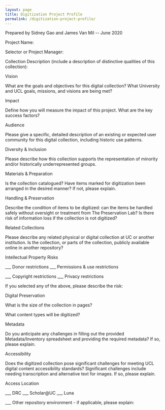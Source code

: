 ```yaml
---
layout: page
title: Digitization Project Profile
permalink: /digitization-project-profile/
---
```


Prepared by Sidney Gao and James Van Mil -- June 2020

Project Name:

Selector or Project Manager:

Collection Description (include a description of distinctive qualities
of this collection):

Vision

What are the goals and objectives for this digital collection? What
University and UCL goals, missions, and visions are being met?

Impact

Define how you will measure the impact of this project. What are the key
success factors?

Audience

Please give a specific, detailed description of an existing or expected
user community for this digital collection, including historic use
patterns.

Diversity & Inclusion

Please describe how this collection supports the representation of
minority and/or historically underrepresented groups.

Materials & Preparation

Is the collection catalogued? Have items marked for digitization been
arranged in the desired manner? If not, please explain.

Handling & Preservation

Describe the condition of items to be digitized: can the items be
handled safely without oversight or treatment from The Preservation Lab?
Is there risk of information loss if the collection is not digitized?

Related Collections

Please describe any related physical or digital collection at UC or
another institution. Is the collection, or parts of the collection,
publicly available online in another repository?

Intellectual Property Risks

\_\_\_ Donor restrictions \_\_\_ Permissions & use restrictions

\_\_\_ Copyright restrictions \_\_\_ Privacy restrictions

If you selected any of the above, please describe the risk:

Digital Preservation

What is the size of the collection in pages?

What content types will be digitized?

Metadata

Do you anticipate any challenges in filling out the provided
Metadata/Inventory spreadsheet and providing the required metadata? If
so, please explain.

Accessibility

Does the digitized collection pose significant challenges for meeting
UCL digital content accessibility standards? Significant challenges
include needing transcription and alternative text for images. If so,
please explain.

Access Location

\_\_\_ DRC \_\_\_ Scholar\@UC \_\_\_ Luna

\_\_\_ Other repository environment - if applicable, please explain:
